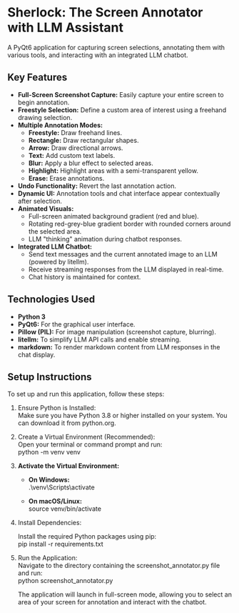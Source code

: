 # **Sherlock: The Screen Annotator with LLM Assistant**

A PyQt6 application for capturing screen selections, annotating them with various tools, and interacting with an integrated LLM chatbot.

## **Key Features**

* **Full-Screen Screenshot Capture:** Easily capture your entire screen to begin annotation.  
* **Freestyle Selection:** Define a custom area of interest using a freehand drawing selection.  
* **Multiple Annotation Modes:**  
  * **Freestyle:** Draw freehand lines.  
  * **Rectangle:** Draw rectangular shapes.  
  * **Arrow:** Draw directional arrows.  
  * **Text:** Add custom text labels.  
  * **Blur:** Apply a blur effect to selected areas.  
  * **Highlight:** Highlight areas with a semi-transparent yellow.  
  * **Erase:** Erase annotations.  
* **Undo Functionality:** Revert the last annotation action.  
* **Dynamic UI:** Annotation tools and chat interface appear contextually after selection.  
* **Animated Visuals:**  
  * Full-screen animated background gradient (red and blue).  
  * Rotating red-grey-blue gradient border with rounded corners around the selected area.  
  * LLM "thinking" animation during chatbot responses.  
* **Integrated LLM Chatbot:**  
  * Send text messages and the current annotated image to an LLM (powered by litellm).  
  * Receive streaming responses from the LLM displayed in real-time.  
  * Chat history is maintained for context.

## **Technologies Used**

* **Python 3**  
* **PyQt6:** For the graphical user interface.  
* **Pillow (PIL):** For image manipulation (screenshot capture, blurring).  
* **litellm:** To simplify LLM API calls and enable streaming.  
* **markdown:** To render markdown content from LLM responses in the chat display.

## **Setup Instructions**

To set up and run this application, follow these steps:

1. Ensure Python is Installed:  
   Make sure you have Python 3.8 or higher installed on your system. You can download it from python.org.  
2. Create a Virtual Environment (Recommended):  
   Open your terminal or command prompt and run:  
   python \-m venv venv

3. **Activate the Virtual Environment:**  
   * **On Windows:**  
     .\\venv\\Scripts\\activate

   * **On macOS/Linux:**  
     source venv/bin/activate

4. Install Dependencies:

   Install the required Python packages using pip:  
   pip install \-r requirements.txt

5. Run the Application:  
   Navigate to the directory containing the screenshot\_annotator.py file and run:  
   python screenshot\_annotator.py

   The application will launch in full-screen mode, allowing you to select an area of your screen for annotation and interact with the chatbot.